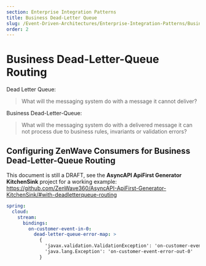 ```yaml
---
section: Enterprise Integration Patterns
title: Business Dead-Letter Queue
slug: /Event-Driven-Architectures/Enterprise-Integration-Patterns/Business-Dead-Letter-Queue
order: 2
---
```


# Business Dead-Letter-Queue Routing

Dead Letter Queue:
> What will the messaging system do with a message it cannot deliver?

Business Dead-Letter-Queue:
> What will the messaging system do with a delivered message it can not process due to business rules, invariants or validation errors?

## Configuring ZenWave Consumers for Business Dead-Letter-Queue Routing

This document is still a DRAFT, see the **AsyncAPI ApiFirst Generator KitchenSink** project for a working example: https://github.com/ZenWave360/AsyncAPI-ApiFirst-Generator-KitchenSink/#with-deadletterqueue-routing

```yaml
spring:
  cloud:
    stream:
      bindings:
        on-customer-event-in-0:
          dead-letter-queue-error-map: >
            {
              'javax.validation.ValidationException': 'on-customer-event-validation-error-out-0',
              'java.lang.Exception': 'on-customer-event-error-out-0'
            }
```
